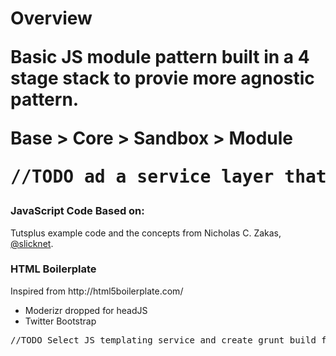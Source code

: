 <h1>Overview</li>

Basic JS module pattern built in a 4 stage stack to provie more agnostic pattern. 

Base > Core > Sandbox > Module
<pre>//TODO ad a service layer that works between Sandbox and Modules.</pre>


<h3>JavaScript Code Based on:</h3> 
Tutsplus example code and the concepts from Nicholas C. Zakas, <a href="https://twitter.com/slicknet">@slicknet</a>.

<h3>HTML Boilerplate</h3>
Inspired from http://html5boilerplate.com/
<ul>
<li>Moderizr dropped for headJS</li>
<li>Twitter Bootstrap</li>
</ul>

<pre>
//TODO Select JS templating service and create grunt build file.
</pre>
